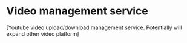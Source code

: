 # Video management service

[Youtube video upload/download management service.
Potentially will expand other video platform]
